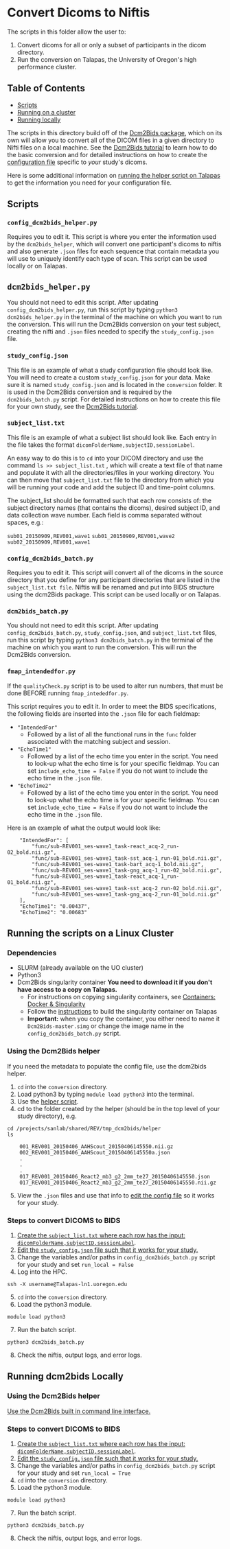 
# Convert Dicoms to Niftis

The scripts in this folder allow the user to:  

1. Convert dicoms for all or only a subset of participants in the dicom directory.  
2. Run the conversion on Talapas, the University of Oregon's high performance cluster.  

## Table of Contents

- [Scripts](#scripts)
- [Running on a cluster](#cluster)
- [Running locally](#local)
  
The scripts in this directory build off of the [Dcm2Bids package](https://github.com/UNFmontreal/Dcm2Bids), which on its own will allow you to convert all of the DICOM files in a given directory to Nifti files on a local machine. See the [Dcm2Bids tutorial](https://unfmontreal.github.io/Dcm2Bids/docs/2-tutorial/) to learn how to do the basic conversion and for detailed instructions on how to create the [configuration file](https://unfmontreal.github.io/Dcm2Bids/docs/3-configuration/) specific to _your_ study's dicoms.

Here is some additional information on [running the helper script on Talapas](#usingHelper) to get the information you need for your configuration file.

## Scripts<a name="scripts"/>

### `config_dcm2bids_helper.py`
  
Requires you to edit it. This script is where you enter the information used by the `dcm2bids_helper`, which will convert one participant's dicoms to niftis and also generate `.json` files for each sequence that contain metadata you will use to uniquely identify each type of scan. This script can be used locally or on Talapas.

## `dcm2bids_helper.py`<a name="helper"/>

You should not need to edit this script. After updating `config_dcm2bids_helper.py`, run this script by typing `python3 dcm2bids_helper.py` in the terminal of the machine on which you want to run the conversion. This will run the Dcm2Bids conversion on your test subject, creating the nifti and `.json` files needed to specify the `study_config.json` file.

### `study_config.json`<a name="study_config"/>

This file is an example of what a study configuration file should look like. You will need to create a custom `study_config.json` for your data. Make sure it is named `study_config.json` and is located in the `conversion` folder. It is used in the Dcm2Bids conversion and is required by the `dcm2bids_batch.py` script. For detailed instructions on how to create this file for your own study, see the [Dcm2Bids tutorial](https://unfmontreal.github.io/Dcm2Bids/docs/2-tutorial/#building-the-configuration-file).

### `subject_list.txt`

This file is an example of what a subject list should look like. Each entry in the file takes the format `dicomFolderName,subjectID,sessionLabel`.

An easy way to do this is to `cd` into your DICOM directory and use the command `ls >> subject_list.txt` , which will create a text file of that name and populate it with all the directories/files in your working directory. You can then move that `subject_list.txt` file to the directory from which you will be running your code and add the subject ID and time-point columns.

The subject_list should be formatted such that each row consists of: the subject directory names (that contains the dicoms), desired subject ID, and data collection wave number. Each field is comma separated without spaces, e.g.:

`sub01_20150909,REV001,wave1`
`sub01_20150909,REV001,wave2`
`sub02_20150909,REV001,wave1`

### `config_dcm2bids_batch.py`
  
Requires you to edit it. This script will convert all of the dicoms in the source directory that you define for any participant directories that are listed in the `subject_list.txt file`. Niftis will be renamed and put into BIDS structure using the dcm2Bids package. This script can be used locally or on Talapas.

### `dcm2bids_batch.py`
  
You should not need to edit this script. After updating `config_dcm2bids_batch.py`, `study_config.json`, and `subject_list.txt` files, run this script by typing `python3 dcm2bids_batch.py` in the terminal of the machine on which you want to run the conversion. This will run the Dcm2Bids conversion.

### `fmap_intendedfor.py`

If the `qualityCheck.py` script is to be used to alter run numbers, that must be done BEFORE running `fmap_intededfor.py`. 

This script requires you to edit it. In order to meet the BIDS specifications, the following fields are inserted into the `.json` file for each fieldmap:

- `"IntendedFor"`
  - Followed by a list of all the functional runs in the `func` folder associated with the matching subject and session.
- `"EchoTime1"`
  - Followed by a list of the echo time you enter in the script. You need to look-up what the echo time is for your specific fieldmap. You can set `include_echo_time = False` if you do not want to include the echo time in the `.json` file.
- `"EchoTime2"`
  - Followed by a list of the echo time you enter in the script. You need to look-up what the echo time is for your specific fieldmap. You can set `include_echo_time = False` if you do not want to include the echo time in the `.json` file.

Here is an example of what the output would look like:

```{json}
    "IntendedFor": [
        "func/sub-REV001_ses-wave1_task-react_acq-2_run-02_bold.nii.gz",
        "func/sub-REV001_ses-wave1_task-sst_acq-1_run-01_bold.nii.gz",
        "func/sub-REV001_ses-wave1_task-bart_acq-1_bold.nii.gz",
        "func/sub-REV001_ses-wave1_task-gng_acq-1_run-02_bold.nii.gz",
        "func/sub-REV001_ses-wave1_task-react_acq-1_run-01_bold.nii.gz",
        "func/sub-REV001_ses-wave1_task-sst_acq-2_run-02_bold.nii.gz",
        "func/sub-REV001_ses-wave1_task-gng_acq-2_run-01_bold.nii.gz"
    ],
    "EchoTime1": "0.00437",
    "EchoTime2": "0.00683"
```

## Running the scripts on a Linux Cluster<a name="cluster"/>

### Dependencies

- SLURM (already available on the UO cluster)
- Python3
- Dcm2Bids singularity container **You need to download it if you don't have access to a copy on Talapas.**
  - For instructions on copying singularity containers, see [Containers: Docker & Singularity](https://uoregonctn.atlassian.net/wiki/spaces/FSS/pages/138248203/Containers+Docker+Singularity)
  - Follow the [instructions](https://uoregonctn.atlassian.net/wiki/spaces/FSS/pages/138248203/Containers+Docker+Singularity#Containers:Docker&Singularity-trueFromgithub) to build the singularity container on Talapas 
  - **Important:** when you copy the container, you either need to name it `Dcm2Bids-master.simg` or change the image name in the `config_dcm2bids_batch.py` script.

### Using the Dcm2Bids helper <a name="usingHelper"/>

If you need the metadata to populate the config file, use the dcm2bids helper.

1. `cd` into the `conversion` directory.
2. Load python3 by typing `module load python3` into the terminal.
3. Use the [helper script](helper).
4. cd to the folder created by the helper (should be in the top level of your study directory), e.g. 

```{bash}
cd /projects/sanlab/shared/REV/tmp_dcm2bids/helper
ls 

    001_REV001_20150406_AAHScout_20150406145550.nii.gz
    002_REV001_20150406_AAHScout_20150406145550a.json
    .
    .
    .
    017_REV001_20150406_React2_mb3_g2_2mm_te27_20150406145550.json
    017_REV001_20150406_React2_mb3_g2_2mm_te27_20150406145550.nii.gz
```

5. View the `.json` files and use that info to [edit the config file](#study_config) so it works for your study.

### Steps to convert DICOMS to BIDS

1. [Create the `subject_list.txt` where each row has the input: `dicomFolderName,subjectID,sessionLabel`](#subject_list).
2. [Edit the `study_config.json` file such that it works for your study.](#config)
3. Change the variables and/or paths in `config_dcm2bids_batch.py` script for your study and set `run_local = False`
4. Log into the HPC.  

  `ssh -X username@Talapas-ln1.uoregon.edu`

5. `cd` into the `conversion` directory.
6. Load the python3 module.  

  `module load python3`

7. Run the batch script.  

  `python3 dcm2bids_batch.py`

8. Check the niftis, output logs, and error logs.

## Running dcm2bids Locally<a name="local"/>

### Using the Dcm2Bids helper

[Use the Dcm2Bids built in command line interface.](https://unfmontreal.github.io/Dcm2Bids/docs/1-usage/#command-line-interface-cli)

### Steps to convert DICOMS to BIDS

1. [Create the `subject_list.txt` where each row has the input: `dicomFolderName,subjectID,sessionLabel`](#subject_list).
2. [Edit the `study_config.json` file such that it works for your study.](#config)
3. Change the variables and/or paths in `config_dcm2bids_batch.py` script for your study and set `run_local = True`
4. `cd` into the `conversion` directory.
5. Load the python3 module.  

  `module load python3`

7. Run the batch script.  

  `python3 dcm2bids_batch.py`

8. Check the niftis, output logs, and error logs.
